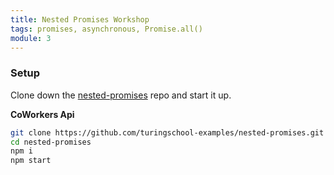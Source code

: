 ```yaml
---
title: Nested Promises Workshop
tags: promises, asynchronous, Promise.all()
module: 3
---
```


### Setup

Clone down the [nested-promises](https://github.com/turingschool-examples/nested-promises) repo and start it up.

**CoWorkers Api**
```bash
git clone https://github.com/turingschool-examples/nested-promises.git
cd nested-promises
npm i
npm start
```

